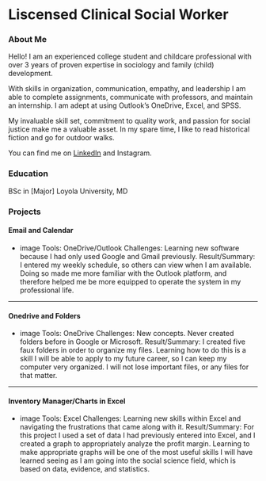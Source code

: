# Liscensed Clinical Social Worker

### About Me 
Hello! I am an experienced college student and childcare professional with over 3 years of proven expertise in sociology and family (child) development. 


With skills in organization, communication, empathy, and leadership I am able to complete assignments, communicate with professors, and maintain an internship. I am adept at using Outlook’s OneDrive, Excel, and SPSS. 


My invaluable skill set, commitment to quality work, and passion for social justice make me a valuable asset.  In my spare time, I like to read historical fiction and go for outdoor walks. 


You can find me on [LinkedIn](https://www.linkedin.com/in/molly-wisinski-485707361) and Instagram.

### Education 
BSc in [Major]
Loyola University, MD

### Projects

#### Email and Calendar
 - image
Tools: OneDrive/Outlook
Challenges: Learning new software because I had only used Google and Gmail previously.
Result/Summary: I entered my weekly schedule, so others can view when I am available. Doing so made me more familiar with the Outlook platform, and therefore helped me be more equipped to operate the system in my professional life.

***
#### Onedrive and Folders
 - image
Tools: OneDrive
Challenges: New concepts. Never created folders before in Google or Microsoft. 
Result/Summary: I created five faux folders in order to organize my files. Learning how to do this is a skill I will be able to apply to my future career, so I can keep my computer very organized. I will not lose important files, or any files for that matter. 


***
#### Inventory Manager/Charts in Excel
 - image
Tools: Excel
Challenges: Learning new skills within Excel and navigating the frustrations that came along with it.
Result/Summary: For this project I used a set of data I had previously entered into Excel, and I created a graph to appropriately analyze the profit margin. Learning to make appropriate graphs will be one of the most useful skills I will have learned seeing as I am going into the social science field, which is based on data, evidence, and statistics. 

